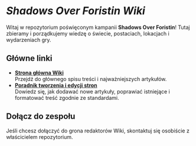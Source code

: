 # *Shadows Over Foristin Wiki*

Witaj w repozytorium poświęconym kampanii **Shadows Over Foristin**!
Tutaj zbieramy i porządkujemy wiedzę o świecie, postaciach, lokacjach i wydarzeniach gry.
## Główne linki

- **[Strona główna Wiki](./wiki/Home.md)**  
  Przejdź do głównego spisu treści i najważniejszych artykułów.
- **[Poradnik tworzenia i edycji stron](./wiki/Poradnik-tworzenia-i-edycji.md)**  
  Dowiedz się, jak dodawać nowe artykuły, poprawiać istniejące i formatować treść zgodnie ze standardami.
## Dołącz do zespołu
Jeśli chcesz dołączyć do grona redaktorów Wiki, skontaktuj się osobiście z właścicielem repozytorium.